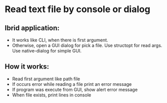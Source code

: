 # Read text file by console or dialog
    
## Ibrid application:
- It works like CLI, when there is first argument.
- Otherwise, open a GUI dialog for pick a file.
Use structopt for read args.
Use native-dialog for simple GUI.

## How it works:
- Read first argument like path file
- If occurs error while reading a file print an error message
- If program was execute from GUI, show alert error message
- When file exists, print lines in console
